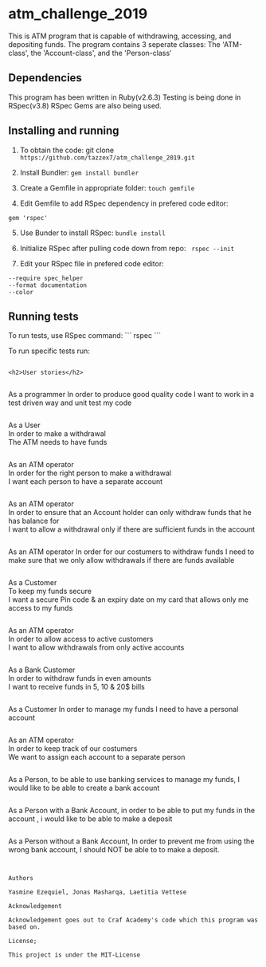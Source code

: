 # atm_challenge_2019

This is ATM program that is capable of withdrawing, accessing, and depositing funds. The program contains 3 seperate classes: 
The 'ATM-class', the 'Account-class', and the 'Person-class'

<h2> Dependencies</h2>

This program has been written in Ruby(v2.6.3)
Testing is being done in RSpec(v3.8)
RSpec Gems are also being used.

<h2>Installing and running</h2>

1. To obtain the code:
git clone ``` https://github.com/tazzex7/atm_challenge_2019.git ```

2. Install Bundler:
``` gem install bundler ```

3. Create a Gemfile in appropriate folder:
``` touch gemfile ```

4. Edit Gemfile to add RSpec dependency in prefered code editor:
``` source 'https://rubygems.org'
gem 'rspec'
```

5. Use Bunder to install RSpec:
``` bundle install ```

6. Initialize RSpec after pulling code down from repo:
``` rspec --init```

7. Edit your RSpec file in prefered code editor:
``` 
--require spec_helper
--format documentation
--color
```

<h2>Running tests</h2>
To run tests, use RSpec command:
``` rspec ```

To run specific tests run:
```rspec spec/file-name_spec.rb

<h2>User stories</h2>


```
As a programmer
In order to produce good quality code
I want to work in a test driven way and unit test my code

```
```
As a User       
In order to make a withdrawal      
The ATM needs to have funds
```
```
As an ATM operator          
In order for the right person to make a withdrawal            
I want each person to have a separate account
```
```
As an ATM operator           
In order to ensure that an Account holder can only withdraw funds that he has balance for           
I want to allow a withdrawal only if there are sufficient funds in the account
```
```
As an ATM operator
In order for our costumers to withdraw funds
I need to make sure that we only allow withdrawals if there are funds available
```
```
As a Customer              
To keep my funds secure             
I want a secure Pin code & an expiry date on my card that allows only me access to my funds
```
```
As an ATM operator             
In order to allow access to active customers             
I want to allow withdrawals from only active accounts
```
```
As a Bank Customer    
In order to withdraw funds in even amounts  
I want to receive funds in 5, 10 & 20$ bills
```
```
As a Customer
In order to manage my funds
I need to have a personal account
```
```
As an ATM operator      
In order to keep track of our costumers     
We want to assign each account to a separate person
```
```
As a Person,
to be able to use banking services to manage my funds,
I would like to be able to create a bank account
```
```
As a Person with a Bank Account,
in order to be able to put my funds in the account ,
i would like to be able to make a deposit
```
```
As a Person without a Bank Account,
In order to prevent me from using the wrong bank account,
I should NOT be able to to make a deposit.
```


Authors

Yasmine Ezequiel, Jonas Masharqa, Laetitia Vettese

Acknowledgement

Acknowledgement goes out to Craf Academy's code which this program was based on.

License;

This project is under the MIT-License

